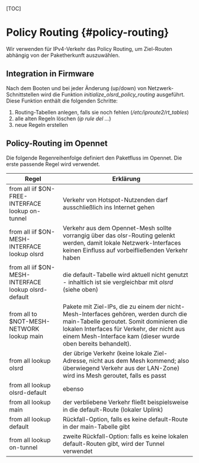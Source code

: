 [TOC]

Policy Routing {#policy-routing}
==============

Wir verwenden für IPv4-Verkehr das Policy Routing, um Ziel-Routen abhängig von der Paketherkunft auszuwählen.


Integration in Firmware
-----------------------

Nach dem Booten und bei jeder Änderung (up/down) von Netzwerk-Schnittstellen wird die Funktion *initialize_olsrd_policy_routing* ausgeführt. Diese Funktion enthält die folgenden Schritte:

1. Routing-Tabellen anlegen, falls sie noch fehlen (*/etc/iproute2/rt_tables*)
2. alle alten Regeln löschen (*ip rule del ...*)
3. neue Regeln erstellen


Policy-Routing im Opennet
-------------------------

Die folgende Regenreihenfolge definiert den Paketfluss im Opennet. Die erste passende Regel wird verwendet.

Regel                                                | Erklärung
---------------------------------------------------- | ----------
from all iif $ON-FREE-INTERFACE lookup on-tunnel     | Verkehr von Hotspot-Nutzenden darf ausschließlich ins Internet gehen
from all iif $ON-MESH-INTERFACE lookup olsrd         | Verkehr aus dem Opennet-Mesh sollte vorrangig über das olsr-Routing gelenkt werden, damit lokale Netzwerk-Interfaces keinen Einfluss auf vorbeifließenden Verkehr haben
from all iif $ON-MESH-INTERFACE lookup olsrd-default | die default-Tabelle wird aktuell nicht genutzt - inhaltlich ist sie vergleichbar mit *olsrd* (siehe oben)
from all to $NOT-MESH-NETWORK lookup main            | Pakete mit Ziel-IPs, die zu einem der nicht-Mesh-Interfaces gehören, werden durch die main-Tabelle geroutet. Somit dominieren die lokalen Interfaces für Verkehr, der nicht aus einem Mesh-Interface kam (dieser wurde oben bereits behandelt).
from all lookup olsrd                                | der übrige Verkehr (keine lokale Ziel-Adresse, nicht aus dem Mesh kommend; also überwiegend Verkehr aus der LAN-Zone) wird ins Mesh geroutet, falls es passt
from all lookup olsrd-default                        | ebenso
from all lookup main                                 | der verbliebene Verkehr fließt beispielsweise in die default-Route (lokaler Uplink)
from all lookup default                              | Rückfall-Option, falls es keine default-Route in der main-Tabelle gibt
from all lookup on-tunnel                            | zweite Rückfall-Option: falls es keine lokalen default-Routen gibt, wird der Tunnel verwendet
